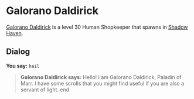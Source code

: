 # Galorano Daldirick



[Galorano Daldirick](/npc/150260) is a level 30 Human Shopkeeper that spawns in [Shadow Haven](/zone/150).



## Dialog

**You say:** `hail`



>**Galorano Daldirick says:** Hello! I am Galorano Daldirick, Paladin of Marr. I have some scrolls that you might find useful if you are also a servant of light.
end

